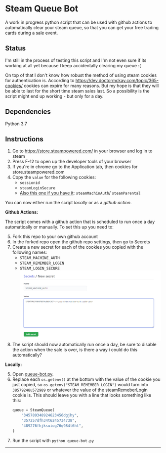 # Steam Queue Bot

A work in progress python script that can be used with github actions to automatically clear your steam queue, so that you can get your free trading cards during a sale event. 

## Status

I'm still in the process of testing this script and I'm not even sure if its working at all yet because I keep accidentally clearing my queue :(

On top of that I don't know how robust the method of using steam cookies for authentication is. According to https://dev.doctormckay.com/topic/365-cookies/ cookies can expire for many reasons. But my hope is that they will be able to last for the short time steam sales last. So a possibility is the script might end up working -  but only for a day.

## Dependencies

Python 3.7

## Instructions

1. Go to https://store.steampowered.com/ in your browser and log in to steam
2. Press F-12 to open up the developer tools of your browser
3. If you're in chrome go to the Application tab, then cookies for store.steampowered.com
4. Copy the `value` for the following cookies:
    - `sessionid`
    - `steamLoginSecure`
    - [Also this one if you have it](https://github.com/JonasNilson/idle_master_extended/wiki/Login-methods): `steamMachinAuth`/ `steamParental`

You can now either run the script _locally_ or as a _github action_.

**Github Actions:**

The script comes with a github action that is scheduled to run once a day automatically or manually. To set this up you need to:

5. Fork this repo to your own github account
6. In the forked repo open the github repo settings, then go to Secrets
7. Create a new secret for each of the cookies you copied with the following names:
    - `STEAM_MACHINE_AUTH`
    - `STEAM_REMEMBER_LOGIN`
    - `STEAM_LOGIN_SECURE`
    ![](screenshots/secrets.png)
8. The script should now automatically run once a day, be sure to disable the action when the sale is over, is there a way i could do this automatically?

**Locally:**

5. Open [queue-bot.py](queue-bot.py). 
6. Replace each `os.getenv()` at the bottom with the value of the cookie you just copied, so `os.getenv("STEAM_REMEMBER_LOGIN")` would turn into `38579248u572989` or whatever the value of the steamRemeberLogin cookie is. This should leave you with a line that looks something like this:
    ```python
    queue = SteamQueue(
        "345789348924623456dgjhy",
        "357257dfh34t6245734738",
        "489276fhjksuiog76q984t6ht",
    )
    ```
7. Run the script with `python queue-bot.py`

---


 
